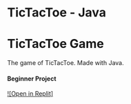 # TicTacToe - Java


# TicTacToe Game
The game of TicTacToe. Made with Java.

<h4>Beginner Project</h4>


[![Open in Replit]](https://replit.com/@Naveenchand/TicTacToe-Java)
<p align="left"> <a href="https://replit.com/@Naveenchand/TicTacToe-Java" target="blank"></a> </p>
